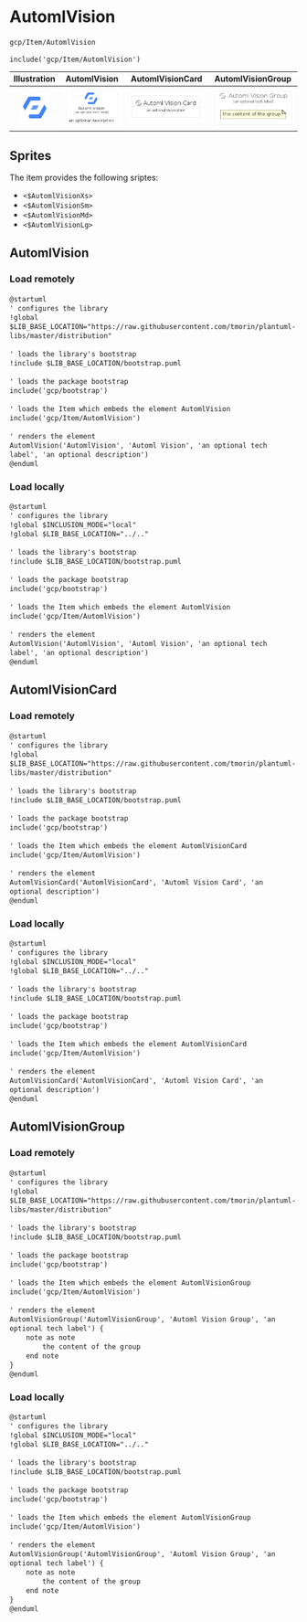 # AutomlVision


```text
gcp/Item/AutomlVision
```

```text
include('gcp/Item/AutomlVision')
```



| Illustration | AutomlVision | AutomlVisionCard | AutomlVisionGroup |
| :---: | :---: | :---: | :---: |
| ![illustration for Illustration](../../gcp/Item/AutomlVision.png) | ![illustration for AutomlVision](../../gcp/Item/AutomlVision.Local.png) | ![illustration for AutomlVisionCard](../../gcp/Item/AutomlVisionCard.Local.png) | ![illustration for AutomlVisionGroup](../../gcp/Item/AutomlVisionGroup.Local.png) |



## Sprites
The item provides the following sriptes:

- `<$AutomlVisionXs>`
- `<$AutomlVisionSm>`
- `<$AutomlVisionMd>`
- `<$AutomlVisionLg>`





## AutomlVision

### Load remotely
```plantuml
@startuml
' configures the library
!global $LIB_BASE_LOCATION="https://raw.githubusercontent.com/tmorin/plantuml-libs/master/distribution"

' loads the library's bootstrap
!include $LIB_BASE_LOCATION/bootstrap.puml

' loads the package bootstrap
include('gcp/bootstrap')

' loads the Item which embeds the element AutomlVision
include('gcp/Item/AutomlVision')

' renders the element
AutomlVision('AutomlVision', 'Automl Vision', 'an optional tech label', 'an optional description')
@enduml
```

### Load locally
```plantuml
@startuml
' configures the library
!global $INCLUSION_MODE="local"
!global $LIB_BASE_LOCATION="../.."

' loads the library's bootstrap
!include $LIB_BASE_LOCATION/bootstrap.puml

' loads the package bootstrap
include('gcp/bootstrap')

' loads the Item which embeds the element AutomlVision
include('gcp/Item/AutomlVision')

' renders the element
AutomlVision('AutomlVision', 'Automl Vision', 'an optional tech label', 'an optional description')
@enduml
```

## AutomlVisionCard

### Load remotely
```plantuml
@startuml
' configures the library
!global $LIB_BASE_LOCATION="https://raw.githubusercontent.com/tmorin/plantuml-libs/master/distribution"

' loads the library's bootstrap
!include $LIB_BASE_LOCATION/bootstrap.puml

' loads the package bootstrap
include('gcp/bootstrap')

' loads the Item which embeds the element AutomlVisionCard
include('gcp/Item/AutomlVision')

' renders the element
AutomlVisionCard('AutomlVisionCard', 'Automl Vision Card', 'an optional description')
@enduml
```

### Load locally
```plantuml
@startuml
' configures the library
!global $INCLUSION_MODE="local"
!global $LIB_BASE_LOCATION="../.."

' loads the library's bootstrap
!include $LIB_BASE_LOCATION/bootstrap.puml

' loads the package bootstrap
include('gcp/bootstrap')

' loads the Item which embeds the element AutomlVisionCard
include('gcp/Item/AutomlVision')

' renders the element
AutomlVisionCard('AutomlVisionCard', 'Automl Vision Card', 'an optional description')
@enduml
```

## AutomlVisionGroup

### Load remotely
```plantuml
@startuml
' configures the library
!global $LIB_BASE_LOCATION="https://raw.githubusercontent.com/tmorin/plantuml-libs/master/distribution"

' loads the library's bootstrap
!include $LIB_BASE_LOCATION/bootstrap.puml

' loads the package bootstrap
include('gcp/bootstrap')

' loads the Item which embeds the element AutomlVisionGroup
include('gcp/Item/AutomlVision')

' renders the element
AutomlVisionGroup('AutomlVisionGroup', 'Automl Vision Group', 'an optional tech label') {
    note as note
        the content of the group
    end note
}
@enduml
```

### Load locally
```plantuml
@startuml
' configures the library
!global $INCLUSION_MODE="local"
!global $LIB_BASE_LOCATION="../.."

' loads the library's bootstrap
!include $LIB_BASE_LOCATION/bootstrap.puml

' loads the package bootstrap
include('gcp/bootstrap')

' loads the Item which embeds the element AutomlVisionGroup
include('gcp/Item/AutomlVision')

' renders the element
AutomlVisionGroup('AutomlVisionGroup', 'Automl Vision Group', 'an optional tech label') {
    note as note
        the content of the group
    end note
}
@enduml
```

